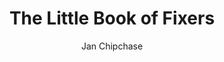 ---
title: "The Little Book of Fixers"
subtitle: ""
description: ""
layout: book
author: Jan Chipchase
started: 2020-01-27
read: 2020-01-27
status: read
rating: 4
color: 
cover: 
pages: 95
link: 
---